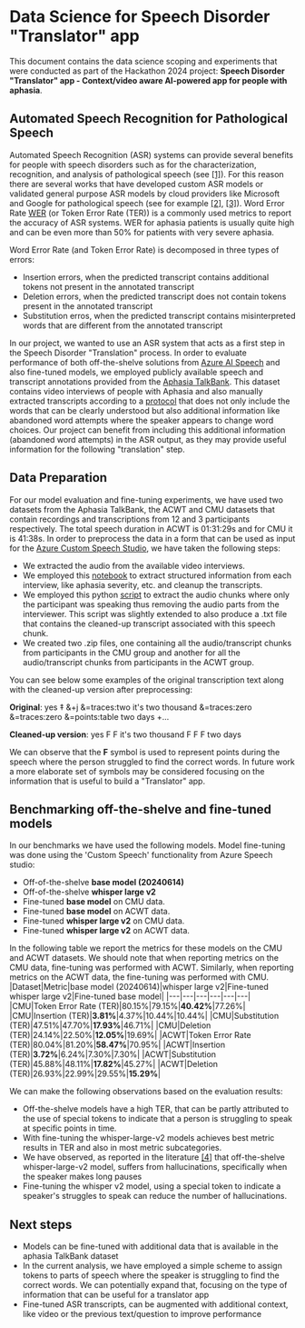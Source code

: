 # Data Science for Speech Disorder "Translator" app 

This document contains the data science scoping and experiments that were conducted as part of the Hackathon 2024 project: __Speech Disorder "Translator" app - Context/video aware AI-powered app for people with aphasia__. 

## Automated Speech Recognition for Pathological Speech 

Automated Speech Recognition (ASR) systems can provide several benefits for people with speech disorders such as for the characterization, recognition, and analysis of pathological speech (see [[1]](https://deepblue.lib.umich.edu/bitstream/handle/2027.42/194632/mkperez_1.pdf?sequence=1&isAllowed=y)). For this reason there are several works that have developed custom ASR models or validated general purpose ASR models by cloud providers like Microsoft and Google for pathological speech (see for example [[2]](https://aclanthology.org/2023.clinicalnlp-1.24.pdf), [[3]](https://www.mdpi.com/2076-3417/11/19/8872)). Word Error Rate [WER](https://en.wikipedia.org/wiki/Word_error_rate) (or Token Error Rate (TER)) is a commonly used metrics to report the accuracy of ASR systems. WER for aphasia patients is usually quite high and can be even more than 50% for patients with very severe aphasia. 

Word Error Rate (and Token Error Rate) is decomposed in three types of errors:
- Insertion errors, when the predicted transcript contains additional tokens not present in the annotated transcript
- Deletion errors, when the predicted transcript does not contain tokens present in the annotated transcript
- Substitution erros, when the predicted transcript contains misinterpreted words that are different from the annotated transcript

In our project, we wanted to use an ASR system that acts as a first step in the Speech Disorder "Translation" process. In order to evaluate performance of both off-the-shelve solutions from [Azure AI Speech](https://azure.microsoft.com/en-us/products/ai-services/ai-speech) and also fine-tuned models, we employed publicly available speech and transcript annotations provided from the [Aphasia TalkBank](https://aphasia.talkbank.org/). This dataset contains video interviews of people with Aphasia and also manually extracted transcripts according to a [protocol](https://talkbank.org/manuals/Clin-CLAN.pdf) that does not only include the words that can be clearly understood but also additional information like abandoned word attempts where the speaker appears to change word choices. Our project can benefit from including this additional information (abandoned word attempts) in the ASR output, as they may provide useful information for the following "translation" step. 

## Data Preparation 

For our model evaluation and fine-tuning experiments, we have used two datasets from the Aphasia TalkBank, the ACWT and CMU datasets that contain recordings and transcriptions from 12 and 3 participants respectively. The total speech duration in ACWT is 01:31:29s and for CMU it is 41:38s. In order to preprocess the data in a form that can be used as input for the [Azure Custom Speech Studio](https://speech.microsoft.com/portal), we have taken the following steps:
- We extracted the audio from the available video interviews.
- We employed this [notebook](https://github.com/monirome/AphasiaBank/blob/main/clean_transcriptions.ipynb) to extract structured information from each interview, like aphasia severity, etc. and cleanup the transcripts.  
- We employed this python [script](https://github.com/monirome/AphasiaBank/blob/main/audio_chunks.py) to extract the audio chunks where only the participant was speaking thus removing the audio parts from the interviewer. This script was slightly extended to also produce a .txt file that contains the cleaned-up transcript associated with this speech chunk. 
- We created two .zip files, one containing all the audio/transcript chunks from participants in the CMU group and another for all the audio/transcript chunks from participants in the ACWT group.    

You can see below some examples of the original transcription text along with the cleaned-up version after preprocessing:

__Original__: yes ‡ &+j &=traces:two it's two thousand &=traces:zero &=traces:zero &=points:table two days +...

__Cleaned-up version__: yes F F it's two thousand F F F two days

We can observe that the __F__ symbol is used to represent points during the speech where the person struggled to find the correct words. In future work a more elaborate set of symbols may be considered focusing on the information that is useful to build a "Translator" app.  

## Benchmarking off-the-shelve and fine-tuned models

In our benchmarks we have used the following models. Model fine-tuning was done using the 'Custom Speech' functionality from Azure Speech studio:
- Off-of-the-shelve __base model (20240614)__
- Off-of-the-shelve __whisper large v2__
- Fine-tuned __base model__ on CMU data.  
- Fine-tuned __base model__ on ACWT data.  
- Fine-tuned __whisper large v2__ on CMU data.  
- Fine-tuned __whisper large v2__ on ACWT data.  

In the following table we report the metrics for these models on the CMU and ACWT datasets. We should note that when reporting metrics on the CMU data, fine-tuning was performed with ACWT. Similarly, when reporting metrics on the ACWT data, the fine-tuning was performed with CMU. 
|Dataset|Metric|base model (20240614)|whisper large v2|Fine-tuned whisper large v2|Fine-tuned base model|
|---|---|---|---|---|---|
|CMU|Token Error Rate (TER)|80.15%|79.15%|__40.42%__|77.26%|
|CMU|Insertion (TER)|__3.81%__|4.37%|10.44%|10.44%|
|CMU|Substitution (TER)|47.51%|47.70%|__17.93%__|46.71%|
|CMU|Deletion (TER)|24.14%|22.50%|__12.05%__|19.69%|
|ACWT|Token Error Rate (TER)|80.04%|81.20%|__58.47%__|70.95%|
|ACWT|Insertion (TER)|__3.72%__|6.24%|7.30%|7.30%|
|ACWT|Substitution (TER)|45.88%|48.11%|__17.82%__|45.27%|
|ACWT|Deletion (TER)|26.93%|22.99%|29.55%|__15.29%__|

We can make the following observations based on the evaluation results:
- Off-the-shelve models have a high TER, that can be partly attributed to the use of special tokens to indicate that a person is struggling to speak at specific points in time.
- With fine-tuning the whisper-large-v2 models achieves best metric results in TER and also in most metric subcategories. 
- We have observed, as reported in the literature [[4]](https://arxiv.org/pdf/2402.08021v2) that off-the-shelve whisper-large-v2 model, suffers from hallucinations, specifically when the speaker makes long pauses
- Fine-tuning the whisper v2 model, using a special token to indicate a speaker's struggles to speak can reduce the number of hallucinations. 

## Next steps

- Models can be fine-tuned with additional data that is available in the aphasia TalkBank dataset 
- In the current analysis, we have employed a simple scheme to assign tokens to parts of speech where the speaker is struggling to find the correct words. We can potentially expand that, focusing on the type of information that can be useful for a translator app
- Fine-tuned ASR transcripts, can be augmented with additional context, like video or the previous text/question to improve performance 
